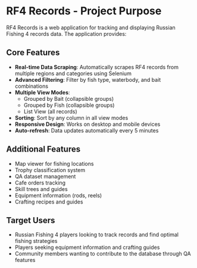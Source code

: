 # RF4 Records - Project Purpose

RF4 Records is a web application for tracking and displaying Russian Fishing 4 records data. The application provides:

## Core Features
- **Real-time Data Scraping**: Automatically scrapes RF4 records from multiple regions and categories using Selenium
- **Advanced Filtering**: Filter by fish type, waterbody, and bait combinations
- **Multiple View Modes**: 
  - Grouped by Bait (collapsible groups)
  - Grouped by Fish (collapsible groups) 
  - List View (all records)
- **Sorting**: Sort by any column in all view modes
- **Responsive Design**: Works on desktop and mobile devices
- **Auto-refresh**: Data updates automatically every 5 minutes

## Additional Features
- Map viewer for fishing locations
- Trophy classification system
- QA dataset management
- Cafe orders tracking
- Skill trees and guides
- Equipment information (rods, reels)
- Crafting recipes and guides

## Target Users
- Russian Fishing 4 players looking to track records and find optimal fishing strategies
- Players seeking equipment information and crafting guides
- Community members wanting to contribute to the database through QA features